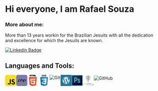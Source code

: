 # Hi everyone, I am Rafael Souza
### More about me:
More than 13 years workin for the Brazilian Jesuits with all the dedication and excellence for which the Jesuits are known.

 [![Linkedin Badge](https://img.shields.io/badge/-LinkedIn-blue?style=flat-square&logo=Linkedin&logoColor=white&link=https://www.linkedin.com/in/faelpatrick/)](https://www.linkedin.com/in/faelpatrick/) 
 
## Languages and Tools:

<img align="left" alt="JAVASCRIPT" width="36px" src="https://raw.githubusercontent.com/faelpatrick/aboutme/main/images/javascript.png" />
<img align="left" alt="JAVASCRIPT" width="36px" src="https://raw.githubusercontent.com/faelpatrick/aboutme/main/images/php.png" />
<img align="left" alt="HTML5" width="36px" src="https://raw.githubusercontent.com/github/explore/80688e429a7d4ef2fca1e82350fe8e3517d3494d/topics/html/html.png" />
<img align="left" alt="CSS3" width="36px" src="https://raw.githubusercontent.com/github/explore/80688e429a7d4ef2fca1e82350fe8e3517d3494d/topics/css/css.png" />
<img align="left" alt="Git" width="36px" src="https://cdn.icon-icons.com/icons2/2415/PNG/512/git_plain_wordmark_logo_icon_146508.png" />



<img align="left" alt="GitHub" width="36px" src="https://raw.githubusercontent.com/faelpatrick/aboutme/main/images/wordpress.png" />
<img align="left" alt="GitHub" width="36px" src="https://raw.githubusercontent.com/faelpatrick/aboutme/main/images/photoshop.png" />
<img align="left" alt="GitHub" width="36px" src="https://raw.githubusercontent.com/faelpatrick/aboutme/main/images/corel.png" />



<img src="https://img.shields.io/github/followers/faelpatrick?color=black&label=Follow&logoColor=blue&style=social" height="22" title="Follow me" align="center" alt="GitHub">



